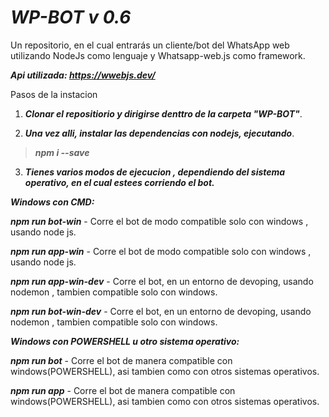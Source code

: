 # *********WP-BOT v 0.6*********
Un repositorio, en el cual entrarás un cliente/bot del WhatsApp web utilizando NodeJs como lenguaje y Whatsapp-web.js como framework.

***Api utilizada: https://wwebjs.dev/***

Pasos de la instacion

1. ***Clonar el repositiorio y dirigirse denttro de la carpeta "WP-BOT"***.

2. ***Una vez alli, instalar las dependencias con nodejs, ejecutando***.
> *********npm i --save*********

3. ***Tienes varios modos de ejecucion , dependiendo del sistema operativo,  en el cual estees corriendo el bot.***

*********Windows con CMD:*********

***npm run bot-win***  - Corre el bot de modo compatible solo con windows , usando node js.

***npm run app-win***  - Corre el bot de modo compatible solo con windows , usando node js.

***npm run app-win-dev*** - Corre el bot, en un entorno de devoping, usando nodemon , tambien compatible solo con windows.

***npm run bot-win-dev*** - Corre el bot, en un entorno de devoping, usando nodemon , tambien compatible solo con windows.

*********Windows con POWERSHELL u otro sistema operativo:*********

***npm run bot*** - Corre el bot de manera compatible con windows(POWERSHELL), asi tambien como con otros sistemas operativos.

***npm run app*** - Corre el bot de manera compatible con windows(POWERSHELL), asi tambien como con otros sistemas operativos.
